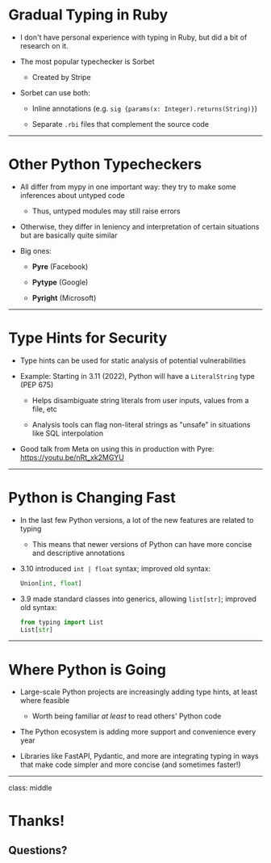 # Gradual Typing in Ruby

- I don't have personal experience with typing in Ruby, but did a bit of research on it.

- The most popular typechecker is Sorbet

    - Created by Stripe

- Sorbet can use both:

    - Inline annotations (e.g. `sig {params(x: Integer).returns(String)}`)

    - Separate `.rbi` files that complement the source code

---

# Other Python Typecheckers

- All differ from mypy in one important way: they try to make some inferences about untyped code

    - Thus, untyped modules may still raise errors

- Otherwise, they differ in leniency and interpretation of certain situations but are basically quite similar

- Big ones:

    - **Pyre** (Facebook)

    - **Pytype** (Google)

    - **Pyright** (Microsoft)

---

# Type Hints for Security

- Type hints can be used for static analysis of potential vulnerabilities

- Example: Starting in 3.11 (2022), Python will have a `LiteralString` type (PEP 675)

    - Helps disambiguate string literals from user inputs, values from a file, etc

    - Analysis tools can flag non-literal strings as "unsafe" in situations like SQL interpolation

- Good talk from Meta on using this in production with Pyre: https://youtu.be/nRt_xk2MGYU

---

# Python is Changing Fast

- In the last few Python versions, a lot of the new features are related to typing

    - This means that newer versions of Python can have more concise and descriptive annotations

- 3.10 introduced `int | float` syntax; improved old syntax:
    ```python
    Union[int, float]
    ```

- 3.9 made standard classes into generics, allowing `list[str]`; improved old syntax:
    ```python
    from typing import List
    List[str]
    ```

---

# Where Python is Going

- Large-scale Python projects are increasingly adding type hints, at least where feasible

    - Worth being familiar *at least* to read others' Python code

- The Python ecosystem is adding more support and convenience every year

- Libraries like FastAPI, Pydantic, and more are integrating typing in ways that make code simpler and more concise (and sometimes faster!)

---
class: middle

# Thanks!
## Questions?
